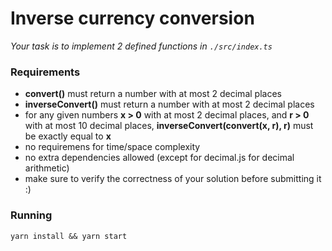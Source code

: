 # Inverse currency conversion

_Your task is to implement 2 defined functions in ```./src/index.ts```_

### Requirements
- **convert()** must return a number with at most 2 decimal places
- **inverseConvert()** must return a number with at most 2 decimal places
- for any given numbers **x > 0** with at most 2 decimal places, and **r > 0** with at most 10 decimal places, **inverseConvert(convert(x, r), r)** must be exactly equal to **x**
- no requiremens for time/space complexity
- no extra dependencies allowed (except for decimal.js for decimal arithmetic)
- make sure to verify the correctness of your solution before submitting it :)

### Running
```
yarn install && yarn start
```